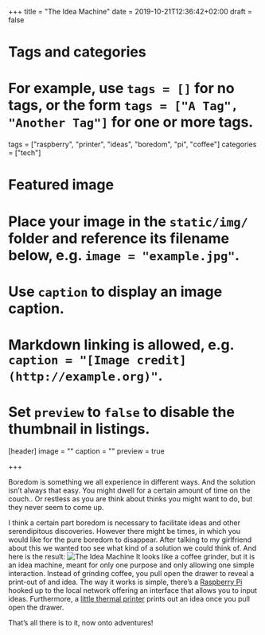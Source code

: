 +++
title = "The Idea Machine"
date = 2019-10-21T12:36:42+02:00
draft = false

# Tags and categories
# For example, use `tags = []` for no tags, or the form `tags = ["A Tag", "Another Tag"]` for one or more tags.
tags = ["raspberry", "printer", "ideas", "boredom", "pi", "coffee"]
categories = ["tech"]

# Featured image
# Place your image in the `static/img/` folder and reference its filename below, e.g. `image = "example.jpg"`.
# Use `caption` to display an image caption.
#   Markdown linking is allowed, e.g. `caption = "[Image credit](http://example.org)"`.
# Set `preview` to `false` to disable the thumbnail in listings.
[header]
image = ""
caption = ""
preview = true

+++

Boredom is something we all experience in different ways. And the solution isn’t always that easy. You might dwell for a certain amount of time on the couch.. Or restless as you are think about thinks you might want to do, but they never seem to come up.

I think a certain part boredom is necessary to facilitate ideas and other serendipitous discoveries. However there might be times, in which you would like for the pure boredom to disappear. After talking to my girlfriend about this we wanted too see what kind of a solution we could think of. And here is the result:
![The Idea Machine](https://images.jplattel.nl/file/jplattel-dropshare/B02CEF3D-4D51-4AC9-A94F-3487D6E89813-1571747019/B02CEF3D-4D51-4AC9-A94F-3487D6E89813.JPG)
It looks like a coffee grinder, but it is an idea machine, meant for only one purpose and only allowing one simple interaction. Instead of grinding coffee,  you pull open the drawer to reveal a print-out of and idea. The way it works is simple, there’s a [Raspberry Pi](https://www.raspberrypi.org) hooked up to the local network offering an interface that allows you to input ideas. Furthermore, a [little thermal printer](https://learn.adafruit.com/networked-thermal-printer-using-cups-and-raspberry-pi/connect-and-configure-printer) prints out an idea once you pull open the drawer. 

That’s all there is to it, now onto adventures! 
